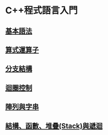 # C++程式語言入門

## [基本語法](ji-ben-fa/)

## [算式運算子](suan-shi-suan-zi/)

## [分支結構](fen-zhi/)

## [迴圈控制](quan-kong-zhi/)

## [陣列與字串](lie-zi-chuan/)

## [結構、函數、堆疊\(Stack\)與遞迴](han-dui-stack/)


